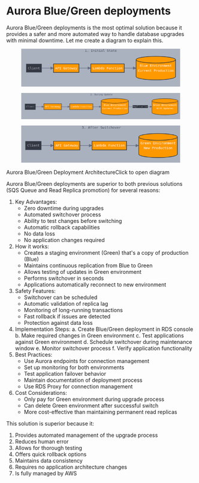 # Aurora Blue/Green deployments

Aurora Blue/Green deployments is the most optimal solution because it provides a safer and more automated way to handle database upgrades with minimal downtime. Let me create a diagram to explain this.



<figure><img src="../../../../.gitbook/assets/image (2) (1) (1) (1).png" alt=""><figcaption></figcaption></figure>

<figure><img src="../../../../.gitbook/assets/image (1) (1) (1) (1) (1) (1) (1) (1) (1).png" alt=""><figcaption></figcaption></figure>

<figure><img src="../../../../.gitbook/assets/image (2) (1) (1) (1) (1).png" alt=""><figcaption></figcaption></figure>

Aurora Blue/Green Deployment ArchitectureClick to open diagram

Aurora Blue/Green deployments are superior to both previous solutions (SQS Queue and Read Replica promotion) for several reasons:

1. Key Advantages:
   * Zero downtime during upgrades
   * Automated switchover process
   * Ability to test changes before switching
   * Automatic rollback capabilities
   * No data loss
   * No application changes required
2. How it works:
   * Creates a staging environment (Green) that's a copy of production (Blue)
   * Maintains continuous replication from Blue to Green
   * Allows testing of updates in Green environment
   * Performs switchover in seconds
   * Applications automatically reconnect to new environment
3. Safety Features:
   * Switchover can be scheduled
   * Automatic validation of replica lag
   * Monitoring of long-running transactions
   * Fast rollback if issues are detected
   * Protection against data loss
4. Implementation Steps: a. Create Blue/Green deployment in RDS console b. Make required changes in Green environment c. Test applications against Green environment d. Schedule switchover during maintenance window e. Monitor switchover process f. Verify application functionality
5. Best Practices:
   * Use Aurora endpoints for connection management
   * Set up monitoring for both environments
   * Test application failover behavior
   * Maintain documentation of deployment process
   * Use RDS Proxy for connection management
6. Cost Considerations:
   * Only pay for Green environment during upgrade process
   * Can delete Green environment after successful switch
   * More cost-effective than maintaining permanent read replicas

This solution is superior because it:

1. Provides automated management of the upgrade process
2. Reduces human error
3. Allows for thorough testing
4. Offers quick rollback options
5. Maintains data consistency
6. Requires no application architecture changes
7. Is fully managed by AWS
